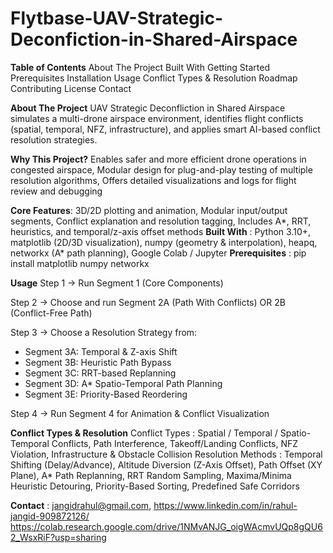 # Flytbase-UAV-Strategic-Deconfiction-in-Shared-Airspace
**Table of Contents**
    About The Project
    Built With
    Getting Started
        Prerequisites
        Installation
    Usage
    Conflict Types & Resolution
    Roadmap
    Contributing
    License
    Contact

**About The Project**
      UAV Strategic Deconfliction in Shared Airspace simulates a multi-drone airspace environment, identifies flight conflicts (spatial, temporal, NFZ, infrastructure), and applies smart AI-based conflict resolution strategies.

**Why This Project?**
      Enables safer and more efficient drone operations in congested airspace, Modular design for plug-and-play testing of multiple resolution algorithms, Offers detailed visualizations and logs for flight review and debugging

**Core Features**: 3D/2D plotting and animation, Modular input/output segments, Conflict explanation and resolution tagging, Includes A*, RRT, heuristics, and temporal/z-axis offset methods
**Built With** : Python 3.10+, matplotlib (2D/3D visualization), numpy (geometry & interpolation), heapq, networkx (A* path planning), Google Colab / Jupyter
**Prerequisites** : pip install matplotlib numpy networkx

**Usage** 
Step 1 → Run Segment 1 (Core Components)

Step 2 → Choose and run Segment 2A (Path With Conflicts) OR 2B (Conflict-Free Path)

Step 3 → Choose a Resolution Strategy from:
- Segment 3A: Temporal & Z-axis Shift
- Segment 3B: Heuristic Path Bypass
- Segment 3C: RRT-based Replanning
- Segment 3D: A* Spatio-Temporal Path Planning
- Segment 3E: Priority-Based Reordering

Step 4 → Run Segment 4 for Animation & Conflict Visualization

**Conflict Types & Resolution** 
    Conflict Types : Spatial / Temporal / Spatio-Temporal Conflicts, Path Interference, Takeoff/Landing Conflicts, NFZ Violation, Infrastructure & Obstacle Collision
    Resolution Methods : Temporal Shifting (Delay/Advance), Altitude Diversion (Z-Axis Offset), Path Offset (XY Plane), A* Path Replanning, RRT Random Sampling, Maxima/Minima Heuristic Detouring, Priority-Based Sorting, Predefined Safe Corridors

**Contact** : 
    jangidrahul@gmail.com, 
    https://www.linkedin.com/in/rahul-jangid-909872126/
    https://colab.research.google.com/drive/1NMvANJG_oigWAcmvUQp8gQU62_WsxRiF?usp=sharing
    

